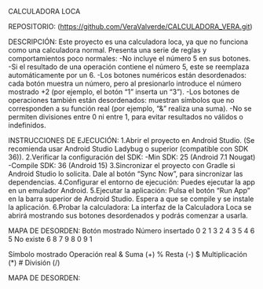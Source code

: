 CALCULADORA LOCA

REPOSITORIO: (https://github.com/VeraValverde/CALCULADORA_VERA.git)

DESCRIPCIÓN:
Este proyecto es una calculadora loca, ya que no funciona como una calculadora normal.
Presenta una serie de reglas y comportamientos poco normales:
   -No incluye el número 5 en sus botones.
   -Si el resultado de una operación contiene el número 5, este se reemplaza automáticamente por un 6.
   -Los botones numéricos están desordenados: cada botón muestra un número, pero al presionarlo introduce el número mostrado +2 
   (por ejemplo, el botón “1” inserta un “3”).
   -Los botones de operaciones también están desordenados: muestran símbolos que no corresponden a su función real (por ejemplo, “&” realiza una suma).
   -No se permiten divisiones entre 0 ni entre 1, para evitar resultados no válidos o indefinidos.

INSTRUCCIONES DE EJECUCIÓN:
   1.Abrir el proyecto en Android Studio.
      (Se recomienda usar Android Studio Ladybug o superior (compatible con SDK 36)).
   2.Verificar la configuración del SDK:
      -Min SDK: 25 (Android 7.1 Nougat)
      -Compile SDK: 36 (Android 15)
   3.Sincronizar el proyecto con Gradle si Android Studio lo solicita.
      Dale al botón “Sync Now”, para sincronizar las dependencias.
   4.Configurar el entorno de ejecución:
      Puedes ejecutar la app en un emulador Android.
   5.Ejecutar la aplicación:
      Pulsa el botón “Run App” en la barra superior de Android Studio.
      Espera a que se compile y se instale la aplicación.
   6.Probar la calculadora:
      La interfaz de la Calculadora Loca se abrirá mostrando sus botones desordenados y podrás comenzar a usarla.

MAPA DE DESORDEN:
Botón mostrado	   Número insertado
      0	                 2
      1	                 3
      2	                 4
      3	                 5
      4	                 6
      5                   No existe
      6	                 8
      7	                 9
      8	                 0
      9	                 1

Símbolo mostrado	Operación real
      &	            Suma (+)
      %	            Resta (-)
      $	            Multiplicación (*)
      #	            División (/)



MAPA DE DESORDEN:

